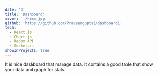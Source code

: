 ```yaml
---
date: '3'
title: 'Dashboard'
cover: './home.jpg'
github: 'https://github.com/Praveengupta1/dashboard1'
tech:
  - React.js
  - Chart.js
  - Redux API
  - Socket.io
showInProjects: true
---
```


It is nice dashboard that manage data.
It contains a good table that show your data and graph for stats.
